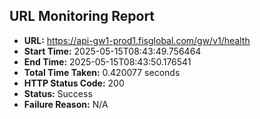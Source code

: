 ## URL Monitoring Report

- **URL:** https://api-gw1-prod1.fisglobal.com/gw/v1/health
- **Start Time:** 2025-05-15T08:43:49.756464
- **End Time:** 2025-05-15T08:43:50.176541
- **Total Time Taken:** 0.420077 seconds
- **HTTP Status Code:** 200
- **Status:** Success
- **Failure Reason:** N/A
